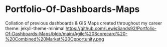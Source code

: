 # Portfolio-Of-Dashboards-Maps
Collation of previous dashboards &amp; GIS Maps created throughout my career
theme: jekyll-theme-minimal
https://github.com/LewisSands92/Portfolio-Of-Dashboards-Maps/blob/main/Agile%20Scorecard%20-%20Combined%20Market%20Opportunity.png
